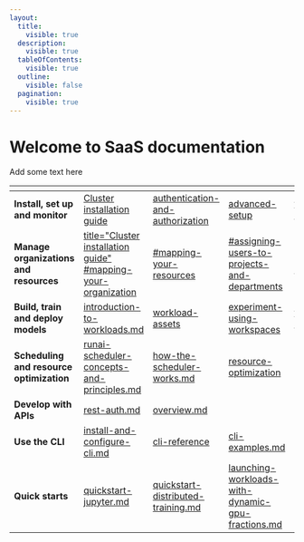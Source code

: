```yaml
---
layout:
  title:
    visible: true
  description:
    visible: true
  tableOfContents:
    visible: true
  outline:
    visible: false
  pagination:
    visible: true
---
```


# Welcome to SaaS documentation

Add some text here

<table data-view="cards"><thead><tr><th></th><th data-type="content-ref"></th><th data-type="content-ref"></th><th data-type="content-ref"></th><th data-type="content-ref"></th><th data-type="content-ref"></th><th data-type="content-ref"></th></tr></thead><tbody><tr><td><strong>Install, set up and monitor</strong></td><td><a href="cluster-installation/" title="Cluster installation guide">Cluster installation guide</a></td><td><a href="authentication-and-authorization/">authentication-and-authorization</a></td><td><a href="advanced-setup/">advanced-setup</a></td><td><a href="infrastructure-procedures/clusters.md"> title="Manage your cluster">clusters.md</a></td><td><a href="infrastructure-procedures/monitoring-and-maintenance.md">monitoring-and-maintenance.md</a></td><td></td></tr><tr><td><strong>Manage organizations and resources</strong></td><td><a href="manage-ai-initiatives/adapting-ai-initiatives.md#mapping-your-organization"> title="Cluster installation guide" #mapping-your-organization</a></td><td><a href="manage-ai-initiatives/adapting-ai-initiatives-1.md#mapping-your-resources">#mapping-your-resources</a></td><td><a href="manage-ai-initiatives/adapting-ai-initiatives.md#assigning-users-to-projects-and-departments">#assigning-users-to-projects-and-departments</a></td><td><a href="policies/policies-and-rules.md">policies-and-rules.md</a></td><td><a href="review-your-performance/">review-your-performance</a></td><td></td></tr><tr><td><strong>Build, train and deploy models</strong></td><td><a href="workloads-in-runai/introduction-to-workloads.md">introduction-to-workloads.md</a></td><td><a href="workloads-in-runai/workload-assets/">workload-assets</a></td><td><a href="experiment-using-workspaces/">experiment-using-workspaces</a></td><td><a href="train-models-using-training/">train-models-using-training</a></td><td><a href="deploy-models-using-inference/">deploy-models-using-inference</a></td><td></td></tr><tr><td><strong>Scheduling and resource optimization</strong></td><td><a href="scheduling-and-resource-optimization/scheduling/runai-scheduler-concepts-and-principles.md">runai-scheduler-concepts-and-principles.md</a></td><td><a href="scheduling-and-resource-optimization/scheduling/how-the-scheduler-works.md">how-the-scheduler-works.md</a></td><td><a href="scheduling-and-resource-optimization/resource-optimization/">resource-optimization</a></td><td></td><td></td><td></td></tr><tr><td><strong>Develop with APIs</strong></td><td><a href="api-reference/rest-auth.md">rest-auth.md</a></td><td><a href="api-reference/admin-rest-api/overview.md">overview.md</a></td><td></td><td></td><td></td><td></td></tr><tr><td><strong>Use the CLI</strong></td><td><a href="cli-reference/new-cli/install-and-configure-cli.md">install-and-configure-cli.md</a></td><td><a href="cli-reference/">cli-reference</a></td><td><a href="cli-reference/new-cli/cli-examples.md">cli-examples.md</a></td><td></td><td></td><td></td></tr><tr><td><strong>Quick starts</strong></td><td><a href="experiment-using-workspaces/quick-starts/quickstart-jupyter.md">quickstart-jupyter.md</a></td><td><a href="train-models-using-training/distributed-training/quick-starts/quickstart-distributed-training.md">quickstart-distributed-training.md</a></td><td><a href="scheduling-and-resource-optimization/resource-optimization/quick-starts/launching-workloads-with-dynamic-gpu-fractions.md">launching-workloads-with-dynamic-gpu-fractions.md</a></td><td></td><td></td><td></td></tr></tbody></table>

